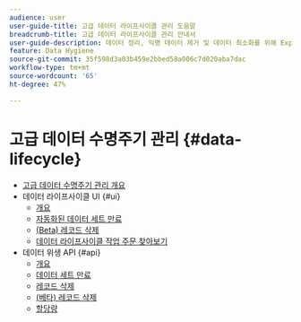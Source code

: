 ```yaml
---
audience: user
user-guide-title: 고급 데이터 라이프사이클 관리 도움말
breadcrumb-title: 고급 데이터 라이프사이클 관리 안내서
user-guide-description: 데이터 정리, 익명 데이터 제거 및 데이터 최소화를 위해 Experience Platform에서 개별 레코드를 삭제하고 데이터 세트 만료 일정을 예약합니다.
feature: Data Hygiene
source-git-commit: 35f598d3a03b459e2bbed58a006c7d020aba7dac
workflow-type: tm+mt
source-wordcount: '65'
ht-degree: 47%

---
```



# 고급 데이터 수명주기 관리 {#data-lifecycle}

* [고급 데이터 수명주기 관리 개요](./home.md)
* 데이터 라이프사이클 UI {#ui}
   * [개요](./ui/overview.md)
   * [자동화된 데이터 세트 만료](./ui/dataset-expiration.md)
   * [(Beta) 레코드 삭제](./ui/record-delete.md)
   * [데이터 라이프사이클 작업 주문 찾아보기](./ui/browse.md)
* 데이터 위생 API {#api}
   * [개요](./api/overview.md)
   * [데이터 세트 만료](./api/dataset-expiration.md)
   * [레코드 삭제](./api/jobs.md)
   * [(베타) 레코드 삭제](./api/workorder.md)
   * [할당량](./api/quota.md)
